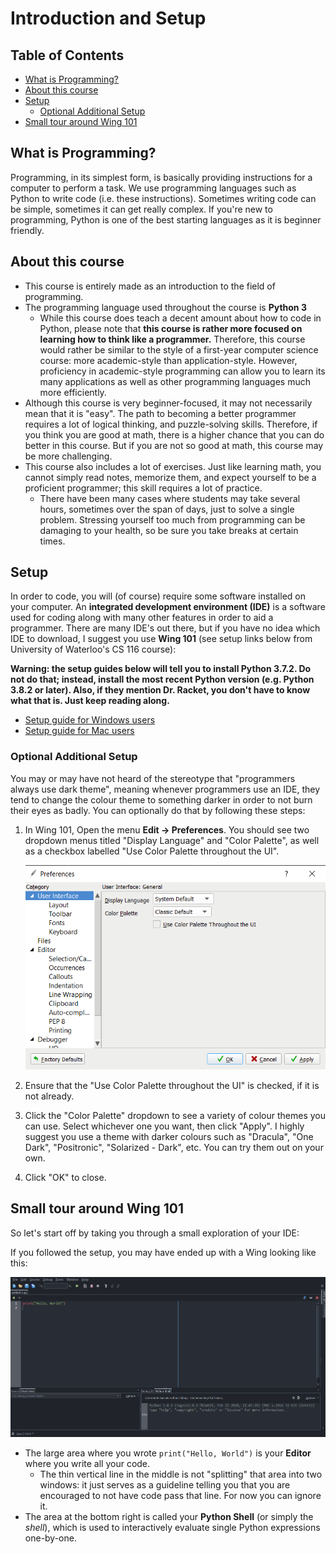 <h1>Introduction and Setup</h1>

<h2>Table of Contents</h2>

- [What is Programming?](#what-is-programming)
- [About this course](#about-this-course)
- [Setup](#setup)
  - [Optional Additional Setup](#optional-additional-setup)
- [Small tour around Wing 101](#small-tour-around-wing-101)

## What is Programming?

Programming, in its simplest form, is basically providing instructions for a computer to perform a task. We use programming languages such as Python to write code (i.e. these instructions). Sometimes writing code can be simple, sometimes it can get really complex. If you're new to programming, Python is one of the best starting languages as it is beginner friendly.

## About this course 

- This course is entirely made as an introduction to the field of programming.
- The programming language used throughout the course is **Python 3**
  - While this course does teach a decent amount about how to code in Python, please note that **this course is rather more focused on learning how to think like a programmer.** Therefore, this course would rather be similar to the style of a first-year computer science course: more academic-style than application-style. However, proficiency in academic-style programming can allow you to learn its many applications as well as other programming languages much more efficiently.
- Although this course is very beginner-focused, it may not necessarily mean that it is "easy". The path to becoming a better programmer requires a lot of logical thinking, and puzzle-solving skills. Therefore, if you think you are good at math, there is a higher chance that you can do better in this course. But if you are not so good at math, this course may be more challenging.
- This course also includes a lot of exercises. Just like learning math, you cannot simply read notes, memorize them, and expect yourself to be a proficient programmer; this skill requires a lot of practice.
  - There have been many cases where students may take several hours, sometimes over the span of days, just to solve a single problem. Stressing yourself too much from programming can be damaging to your health, so be sure you take breaks at certain times.

## Setup

In order to code, you will (of course) require some software installed on your computer. An **integrated development environment (IDE)** is a software used for coding along with many other features in order to aid a programmer. There are many IDE's out there, but if you have no idea which IDE to download, I suggest you use **Wing 101** (see setup links below from University of Waterloo's CS 116 course):

**Warning: the setup guides below will tell you to install Python 3.7.2. Do not do that; instead, install the most recent Python version (e.g. Python 3.8.2 or later). Also, if they mention Dr. Racket, you don't have to know what that is. Just keep reading along.**

- [Setup guide for Windows users](https://www.student.cs.uwaterloo.ca/~cs116/software_install/win_instr)
- [Setup guide for Mac users](https://www.student.cs.uwaterloo.ca/~cs116/software_install/mac_instr)

### Optional Additional Setup

You may or may have not heard of the stereotype that "programmers always use dark theme", meaning whenever programmers use an IDE, they tend to change the colour theme to something darker in order to not burn their eyes as badly. You can optionally do that by following these steps:

1. In Wing 101, Open the menu **Edit -> Preferences**. You should see two dropdown menus titled "Display Language" and "Color Palette", as well as a checkbox labelled "Use Color Palette throughout the UI".
   
   ![Preferences menu](images/00-preferences-setup.PNG)

2. Ensure that the "Use Color Palette throughout the UI" is checked, if it is not already.
3. Click the "Color Palette" dropdown to see a variety of colour themes you can use. Select whichever one you want, then click "Apply". I highly suggest you use a theme with darker colours such as "Dracula", "One Dark", "Positronic", "Solarized - Dark", etc. You can try them out on your own.
4. Click "OK" to close.

## Small tour around Wing 101

So let's start off by taking you through a small exploration of your IDE:

If you followed the setup, you may have ended up with a Wing looking like this:

![Initial layout](images/00-init.PNG)

- The large area where you wrote `print("Hello, World")` is your **Editor** where you write all your code.
  - The thin vertical line in the middle is not "splitting" that area into two windows: it just serves as a guideline telling you that you are encouraged to not have code pass that line. For now you can ignore it.
- The area at the bottom right is called your **Python Shell** (or simply the *shell*), which is used to interactively evaluate single Python expressions one-by-one.

